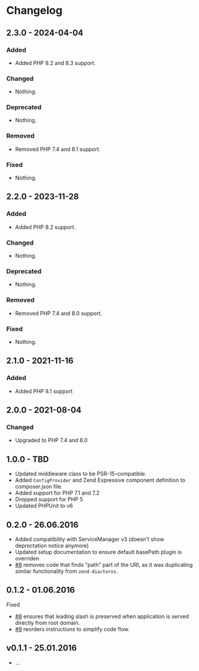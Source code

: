 # Changelog

## 2.3.0 - 2024-04-04

### Added

- Added PHP 8.2 and 8.3  support.

### Changed

- Nothing.

### Deprecated

- Nothing.

### Removed

- Removed PHP 7.4 and 8.1 support.

### Fixed

- Nothing.

## 2.2.0 - 2023-11-28

### Added

- Added PHP 8.2 support.

### Changed

- Nothing.

### Deprecated

- Nothing.

### Removed

- Removed PHP 7.4 and 8.0 support.

### Fixed

- Nothing.

## 2.1.0 - 2021-11-16

### Added

- Added PHP 8.1 support

## 2.0.0 - 2021-08-04

### Changed

- Upgraded to PHP 7.4 and 8.0

## 1.0.0 - TBD
* Updated middleware class to be PSR-15-compatible.
* Added `ConfigProvider` and Zend Expressive component definition to composer.json file.
* Added support for PHP 7.1 and 7.2
* Dropped support for PHP 5
* Updated PHPUnit to v6

## 0.2.0 - 26.06.2016

* Added compatibility with ServiceManager v3 (doesn't show deprectation notice anymore)
* Updated setup documentation to ensure default basePath plugin is overriden
* [#8](https://github.com/mtymek/blast-base-url/pull/11) removes code that finds "path" part of the URI, as it was
duplicating similar functionality from `zend-diactoros`.

## 0.1.2 - 01.06.2016

Fixed

* [#8](https://github.com/mtymek/blast-base-url/pull/8) ensures that leading slash is preserved when application is served
  directly from root domain.
* [#9](https://github.com/mtymek/blast-base-url/pull/9) reorders instructions to simplify code flow.


## v0.1.1 - 25.01.2016

* ...

